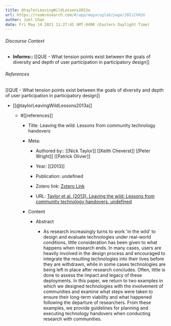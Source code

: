 ```yaml
---
title: @taylorLeavingWildLessons2013a
url: https://roamresearch.com/#/app/megacoglab/page/30IiChR2G
author: Joel Chan
date: Fri May 14 2021 11:27:45 GMT-0400 (Eastern Daylight Time)
---
```




###### Discourse Context

- **Informs::** [[QUE - What tension points exist between the goals of diversity and depth of user participation in participatory design]]

###### References

[[QUE - What tension points exist between the goals of diversity and depth of user participation in participatory design]]

- [[@taylorLeavingWildLessons2013a]]

    - #[[references]]

        - Title: Leaving the wild: Lessons from community technology handovers

        - Meta:

            - Authored by:: [[Nick Taylor]] [[Keith Cheverst]] [[Peter Wright]] [[Patrick Olivier]]

            - Year: [[2013]]

            - Publication: undefined

            - Zotero link: [Zotero Link](zotero://select/items/7_NAVWFVCS)

            - URL: [Taylor et al. (2013). Leaving the wild: Lessons from community technology handovers. undefined](https://doi.org/10.1145/2470654.2466206)

        - Content

            - Abstract

                - As research increasingly turns to work 'in the wild' to design and evaluate technologies under real-world conditions, little consideration has been given to what happens when research ends. In many cases, users are heavily involved in the design process and encouraged to integrate the resulting technologies into their lives before they are withdrawn, while in some cases technologies are being left in place after research concludes. Often, little is done to assess the impact and legacy of these deployments. In this paper, we return to two examples in which we designed technologies with the involvement of communities and examine what steps were taken to ensure their long-term viability and what happened following the departure of researchers. From these examples, we provide guidelines for planning and executing technology handovers when conducting research with communities.
